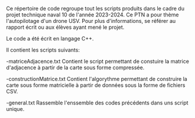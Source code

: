 Ce répertoire de code regroupe tout les scripts produits dans le cadre du projet technique naval 10 de l'année 2023-2024.
Ce PTN a pour thème l'autopilotage d'un drone USV.
Pour plus d'informations, se référer au rapport écrit ou aux élèves ayant mené le projet.

Le code a été écrit en langage C++. 

Il contient les scripts suivants:

-matriceAdjacence.txt
Contient le script permettant de constuire la matrice d'adjacence à partir de la carte sous forme compressée.

-constructionMatrice.txt
Contient l'algorythme permettant de construire la carte sous forme matricielle à partir de données sous la forme de fichiers CSV.

-general.txt 
Rassemble l'enssemble des codes précédents dans uns script unique.

